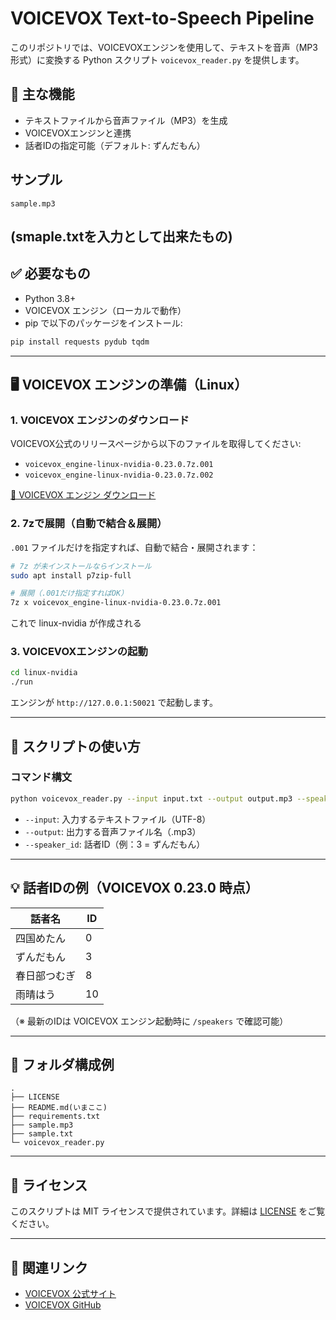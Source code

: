 # VOICEVOX Text-to-Speech Pipeline

このリポジトリでは、VOICEVOXエンジンを使用して、テキストを音声（MP3形式）に変換する Python スクリプト `voicevox_reader.py` を提供します。

## 🚀 主な機能

- テキストファイルから音声ファイル（MP3）を生成
- VOICEVOXエンジンと連携
- 話者IDの指定可能（デフォルト: ずんだもん）

## サンプル
```
sample.mp3
```
(smaple.txtを入力として出来たもの)
---

## ✅ 必要なもの

- Python 3.8+
- VOICEVOX エンジン（ローカルで動作）
- pip で以下のパッケージをインストール:

```bash
pip install requests pydub tqdm
```

---

## 🖥️ VOICEVOX エンジンの準備（Linux）

### 1. VOICEVOX エンジンのダウンロード

VOICEVOX公式のリリースページから以下のファイルを取得してください:

- `voicevox_engine-linux-nvidia-0.23.0.7z.001`
- `voicevox_engine-linux-nvidia-0.23.0.7z.002`

[🔗 VOICEVOX エンジン ダウンロード](https://github.com/VOICEVOX/voicevox_engine/releases)

### 2. 7zで展開（自動で結合＆展開）

`.001` ファイルだけを指定すれば、自動で結合・展開されます：

```bash
# 7z が未インストールならインストール
sudo apt install p7zip-full

# 展開（.001だけ指定すればOK）
7z x voicevox_engine-linux-nvidia-0.23.0.7z.001
```

これで linux-nvidia が作成される

### 3. VOICEVOXエンジンの起動

```bash
cd linux-nvidia
./run
```

エンジンが `http://127.0.0.1:50021` で起動します。

---

## 📜 スクリプトの使い方

### コマンド構文

```bash
python voicevox_reader.py --input input.txt --output output.mp3 --speaker_id 3
```

- `--input`: 入力するテキストファイル（UTF-8）
- `--output`: 出力する音声ファイル名（.mp3）
- `--speaker_id`: 話者ID（例：3 = ずんだもん）

---

## 💡 話者IDの例（VOICEVOX 0.23.0 時点）

| 話者名       | ID |
|--------------|----|
| 四国めたん    | 0  |
| ずんだもん    | 3  |
| 春日部つむぎ | 8  |
| 雨晴はう     | 10 |

（※ 最新のIDは VOICEVOX エンジン起動時に `/speakers` で確認可能）

---

## 📁 フォルダ構成例

```
.
├── LICENSE
├── README.md(いまここ)
├── requirements.txt
├── sample.mp3
├── sample.txt
└─ voicevox_reader.py
```

---

## 🧾 ライセンス

このスクリプトは MIT ライセンスで提供されています。詳細は [LICENSE](./LICENSE) をご覧ください。

---

## 🔗 関連リンク

- [VOICEVOX 公式サイト](https://voicevox.hiroshiba.jp/)
- [VOICEVOX GitHub](https://github.com/VOICEVOX/voicevox_engine)
